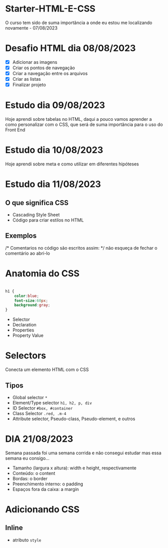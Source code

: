 # Starter-HTML-E-CSS

 O curso tem sido de suma importância a onde eu estou me localizando novamente - 07/08/2023

# Desafio HTML dia 08/08/2023

- [x] Adicionar as imagens
- [x] Criar os pontos de navegação
- [x] Criar a navegação entre os arquivos
- [x] Criar as listas
- [x] Finalizar projeto

# Estudo dia 09/08/2023

Hoje aprendi sobre tabelas no HTML, daqui a pouco vamos aprender a como personalizar com o CSS, que será de suma importância para o uso do Front End

# Estudo dia 10/08/2023

Hoje aprendi sobre meta e como utilizar em diferentes hipóteses

# Estudo dia 11/08/2023

## O que significa CSS

* Cascading Style Sheet
* Código para criar estilos no HTML

## Exemplos

/* Comentarios no código são escritos assim: */ não esqueça de fechar o comentário ao abri-lo

# Anatomia do CSS

```Css

h1 {
    color:blue;
    font-size:60px;
    background:gray;
}

```

* Selector
* Declaration
* Properties
* Property Value

# Selectors

Conecta um elemento HTML com o CSS

## Tipos

* Global selector `*`
* Element/Type selector `h1, h2, p, div`
* ID Selector `#box, #container`
* Class Selector `.red, .m-4`
* Attribute selector, Pseudo-class, Pseudo-element, e outros

# DIA 21/08/2023

Semana passada foi uma semana corrida e não consegui estudar mas essa semana eu consigo...

* Tamanho (largura x altura): width e height, respectivamente
* Conteúdo: o content
* Bordas: o border
* Preenchimento interno: o padding
* Espaços fora da caixa: a margin

# Adicionando CSS

## Inline

* atributo `style`

## <style>

* tag html que irá conter o css

## <link>

* arquivo css externo

## @import

* arquivo css externo